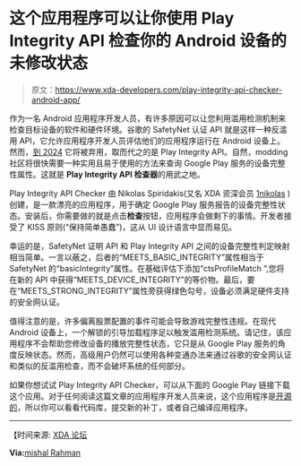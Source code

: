 # 这个应用程序可以让你使用 Play Integrity API 检查你的 Android 设备的未修改状态

> 原文：<https://www.xda-developers.com/play-integrity-api-checker-android-app/>

作为一名 Android 应用程序开发人员，有许多原因可以让您利用滥用检测机制来检查目标设备的软件和硬件环境。谷歌的 SafetyNet 认证 API 就是这样一种反滥用 API，它允许应用程序开发人员评估他们的应用程序运行在 Android 设备上。然而，[到 2024](https://www.xda-developers.com/safetynet-api-replaced-by-play-integrity-api/) 它将被弃用，取而代之的是 Play Integrity API。自然，modding 社区将很快需要一种实用且易于使用的方法来查询 Google Play 服务的设备完整性属性。这就是 **Play Integrity API 检查器**的用武之地。

Play Integrity API Checker 由 Nikolas Spiridakis(又名 XDA 资深会员 [1nikolas](https://forum.xda-developers.com/m/1nikolas.6853617/) )创建，是一款漂亮的应用程序，用于确定 Google Play 服务报告的设备完整性状态。安装后，你需要做的就是点击**检查**按钮，应用程序会做剩下的事情。开发者接受了 KISS 原则(“保持简单愚蠢”)，这从 UI 设计语言中显而易见。

幸运的是，SafetyNet 证明 API 和 Play Integrity API 之间的设备完整性判定映射相当简单。一言以蔽之，后者的“MEETS_BASIC_INTEGRITY”属性相当于 SafetyNet 的“basicIntegrity”属性。在基础评估下添加“ctsProfileMatch ”,您将在新的 API 中获得“MEETS_DEVICE_INTEGRITY”的等价物。最后，要在“MEETS_STRONG_INTEGRITY”属性旁获得绿色勾号，设备必须满足硬件支持的安全网认证。

值得注意的是，许多偏离股票配置的事件可能会导致游戏完整性违规。在现代 Android 设备上，一个解锁的引导加载程序足以触发滥用检测系统。请记住，该应用程序不会帮助您修改设备的播放完整性状态，它只是从 Google Play 服务的角度反映状态。然而，高级用户仍然可以使用各种变通办法来通过谷歌的安全网认证和类似的反滥用检查，而不会破坏系统的任何部分。

如果你想试试 Play Integrity API Checker，可以从下面的 Google Play 链接下载这个应用。对于任何阅读这篇文章的应用程序开发人员来说，这个应用程序是[开源的](https://github.com/1nikolas/play-integrity-checker-app)，所以你可以看看代码库，提交新的补丁，或者自己编译应用程序。

* * *

【时间来源: [XDA 论坛](https://forum.xda-developers.com/posts/87226157)

**Via:**[mishal Rahman](https://twitter.com/mishaalrahman/status/1554170210097057792)